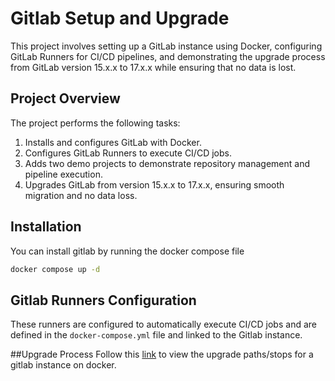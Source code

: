 # Gitlab Setup and Upgrade

This project involves setting up a GitLab instance using Docker, configuring GitLab Runners for CI/CD pipelines, and demonstrating the upgrade process from GitLab version 15.x.x to 17.x.x while ensuring that no data is lost. 

## Project Overview
The project performs the following tasks:
1. Installs and configures GitLab with Docker.
2. Configures GitLab Runners to execute CI/CD jobs.
3. Adds two demo projects to demonstrate repository management and pipeline execution.
4. Upgrades GitLab from version 15.x.x to 17.x.x, ensuring smooth migration and no data loss.

## Installation
You can install gitlab by running the docker compose file
```bash
docker compose up -d
```
## Gitlab Runners Configuration
These runners are configured to automatically execute CI/CD jobs and are defined in the `docker-compose.yml` file and linked to the Gitlab instance.

##Upgrade Process
Follow this [link](https://docs.gitlab.com/ee/update/upgrade_paths.html) to view the upgrade paths/stops for a gitlab instance on docker.
